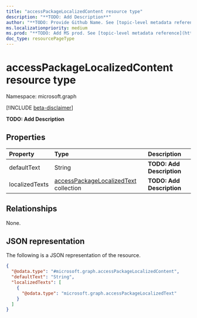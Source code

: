 ```yaml
---
title: "accessPackageLocalizedContent resource type"
description: "**TODO: Add Description**"
author: "**TODO: Provide Github Name. See [topic-level metadata reference](https://msgo.azurewebsites.net/add/document/guidelines/metadata.html#topic-level-metadata)**"
ms.localizationpriority: medium
ms.prod: "**TODO: Add MS prod. See [topic-level metadata reference](https://msgo.azurewebsites.net/add/document/guidelines/metadata.html#topic-level-metadata)**"
doc_type: resourcePageType
---
```


# accessPackageLocalizedContent resource type

Namespace: microsoft.graph

[!INCLUDE [beta-disclaimer](../../includes/beta-disclaimer.md)]

**TODO: Add Description**

## Properties
|Property|Type|Description|
|:---|:---|:---|
|defaultText|String|**TODO: Add Description**|
|localizedTexts|[accessPackageLocalizedText](../resources/accesspackagelocalizedtext.md) collection|**TODO: Add Description**|

## Relationships
None.

## JSON representation
The following is a JSON representation of the resource.
<!-- {
  "blockType": "resource",
  "@odata.type": "microsoft.graph.accessPackageLocalizedContent"
}
-->
``` json
{
  "@odata.type": "#microsoft.graph.accessPackageLocalizedContent",
  "defaultText": "String",
  "localizedTexts": [
    {
      "@odata.type": "microsoft.graph.accessPackageLocalizedText"
    }
  ]
}
```

